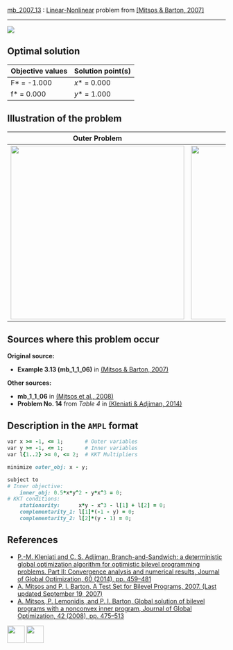 [mb_2007_13](/BASBLib/LP-NLP/mb_2007_13) : [Linear-Nonlinear](/BASBLib/LP-NLP-problems) problem from [\[Mitsos & Barton, 2007\]][Mitsos & Barton, 2007]

---

![](/BASBLib/images/mb_2007_13_eq.jpg)

## Optimal solution

Objective values   | Solution point(s) |
------------------ | ----------------- |
F* = -1.000        | _x_* = 0.000      |
f* =  0.000        | _y_* = 1.000      |

## Illustration of the problem

Outer Problem    | Inner Problem    |
---------------- | ---------------- |
<img src="/BASBLib/images/mb_2007_13_outer.jpg" width="400"> | <img src="/BASBLib/images/mb_2007_13_inner.jpg" width="400"> |

## Sources where this problem occur

__Original source:__

 - __Example 3.13 (mb\_1\_1\_06)__ in [(Mitsos & Barton, 2007)][Mitsos & Barton, 2007]

__Other sources:__

 - __mb\_1\_1\_06__ in [(Mitsos et al., 2008)][Mitsos et al., 2008]
 - __Problem No. 14__ from _Table 4_ in [(Kleniati & Adjiman, 2014)][Kleniati & Adjiman, 2014]

## Description in the `AMPL` format

```ruby
var x >= -1, <= 1;       # Outer variables
var y >= -1, <= 1;       # Inner variables
var l{1..2} >= 0, <= 2;  # KKT Multipliers

minimize outer_obj: x - y;

subject to
# Inner objective:
    inner_obj: 0.5*x*y^2 - y*x^3 = 0;
# KKT conditions:
    stationarity:      x*y - x^3 - l[1] + l[2] = 0;
    complementarity_1: l[1]*(-1 - y) = 0;
    complementarity_2: l[2]*(y - 1) = 0;
```

##  References

 - [P.-M. Kleniati and C. S. Adjiman, Branch-and-Sandwich: a deterministic global optimization algorithm for optimistic bilevel programming problems. Part II: Convergence analysis and numerical results, Journal of Global Optimization, 60 (2014), pp. 459–481](https://doi.org/10.1007/s10898-013-0120-8)
 - [A. Mitsos and P. I. Barton, A Test Set for Bilevel Programs, 2007. (Last updated September 19, 2007)](https://www.researchgate.net/publication/228455291_A_test_set_for_bilevel_programs)
 - [A. Mitsos, P. Lemonidis, and P. I. Barton, Global solution of bilevel programs with a nonconvex inner program, Journal of Global Optimization, 42 (2008), pp. 475–513](https://doi.org/10.1007/s10898-007-9260-z)

[<img src="http://www.interupgrade.com/images/pfeil-backbutton.png" width="40" height="40">](/BASBLib/LP-LP-problems "Back to summary of LP-LP problems")
[<img src="https://cdn1.iconfinder.com/data/icons/MetroStation-PNG/128/MB__home.png" width="40" height="40">](/BASBLib/index "Back to homepage")

[Kleniati & Adjiman, 2014]: https://doi.org/10.1007/s10898-013-0120-8
[Mitsos & Barton, 2007]: https://www.researchgate.net/publication/228455291_A_test_set_for_bilevel_programs
[Mitsos et al., 2008]: https://doi.org/10.1007/s10898-007-9260-z
